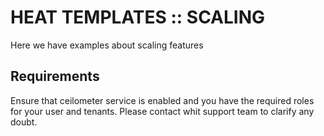 # HEAT TEMPLATES :: SCALING

Here we have examples about scaling features

## Requirements

Ensure that ceilometer service is enabled and you have the required roles for your user and tenants.
Please contact whit support team to clarify any doubt.
